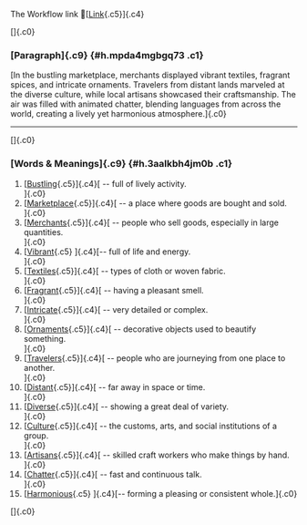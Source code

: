 The Workflow link
👏[[Link](https://www.google.com/url?q=http://www.google.com&sa=D&source=editors&ust=1759199815306282&usg=AOvVaw3ckbukKPUjlFT1Ht7pDGDr){.c5}]{.c4}

[]{.c0}

### [Paragraph]{.c9} {#h.mpda4mgbgq73 .c1}

[In the bustling marketplace, merchants displayed vibrant textiles,
fragrant spices, and intricate ornaments. Travelers from distant lands
marveled at the diverse culture, while local artisans showcased their
craftsmanship. The air was filled with animated chatter, blending
languages from across the world, creating a lively yet harmonious
atmosphere.]{.c0}

------------------------------------------------------------------------

[]{.c0}

### [Words & Meanings]{.c9} {#h.3aalkbh4jm0b .c1}

1.  [[Bustling](https://www.google.com/url?q=http://www.google.com&sa=D&source=editors&ust=1759199815307333&usg=AOvVaw0bUWhQRO3SiT9fHxA-FrTy){.c5}]{.c4}[ --
    full of lively activity.\
    ]{.c0}
2.  [[Marketplace](https://www.google.com/url?q=http://www.google.com&sa=D&source=editors&ust=1759199815307602&usg=AOvVaw24jOW5HNv4GfnHBIThzuB-){.c5}]{.c4}[ --
    a place where goods are bought and sold.\
    ]{.c0}
3.  [[Merchants](https://www.google.com/url?q=http://www.google.com&sa=D&source=editors&ust=1759199815307882&usg=AOvVaw1rLu2ZkK0Vjh-2Ep0Lo43t){.c5}]{.c4}[ --
    people who sell goods, especially in large quantities.\
    ]{.c0}
4.  [[Vibrant](https://www.google.com/url?q=http://www.google.com&sa=D&source=editors&ust=1759199815308205&usg=AOvVaw1woJV9YjqU00VWDz3De-2a){.c5}
    ]{.c4}[-- full of life and energy.\
    ]{.c0}
5.  [[Textiles](https://www.google.com/url?q=http://www.google.com&sa=D&source=editors&ust=1759199815308447&usg=AOvVaw3oitA-uOzUr0xUskYuFACV){.c5}]{.c4}[ --
    types of cloth or woven fabric.\
    ]{.c0}
6.  [[Fragrant](https://www.google.com/url?q=http://www.google.com&sa=D&source=editors&ust=1759199815308713&usg=AOvVaw32WoTM6XUruJvDS8Oqja4Q){.c5}]{.c4}[ --
    having a pleasant smell.\
    ]{.c0}
7.  [[Intricate](https://www.google.com/url?q=http://www.google.com&sa=D&source=editors&ust=1759199815308966&usg=AOvVaw102jTGqs9ZfC1lqiZ2_Jwx){.c5}]{.c4}[ --
    very detailed or complex.\
    ]{.c0}
8.  [[Ornaments](https://www.google.com/url?q=http://www.google.com&sa=D&source=editors&ust=1759199815309230&usg=AOvVaw36EHOK8VBZ5o9p8KvbuV8N){.c5}]{.c4}[ --
    decorative objects used to beautify something.\
    ]{.c0}
9.  [[Travelers](https://www.google.com/url?q=http://www.google.com&sa=D&source=editors&ust=1759199815309474&usg=AOvVaw1cWQoXJPFUYXK9ZwoA8vSy){.c5}]{.c4}[ --
    people who are journeying from one place to another.\
    ]{.c0}
10. [[Distant](https://www.google.com/url?q=http://www.google.com&sa=D&source=editors&ust=1759199815309717&usg=AOvVaw12B8y-_umaNsWVMiJI9SRv){.c5}]{.c4}[ --
    far away in space or time.\
    ]{.c0}
11. [[Diverse](https://www.google.com/url?q=http://www.google.com&sa=D&source=editors&ust=1759199815309900&usg=AOvVaw2ml2S_KgFroTplYbxQzPUE){.c5}]{.c4}[ --
    showing a great deal of variety.\
    ]{.c0}
12. [[Culture](https://www.google.com/url?q=http://www.google.com&sa=D&source=editors&ust=1759199815310090&usg=AOvVaw3kUY6wbpWIfwE_MrQrHZBU){.c5}]{.c4}[ --
    the customs, arts, and social institutions of a group.\
    ]{.c0}
13. [[Artisans](https://www.google.com/url?q=http://www.google.com&sa=D&source=editors&ust=1759199815310336&usg=AOvVaw1fXOAK9QNx8iDmCWceVRyj){.c5}]{.c4}[ --
    skilled craft workers who make things by hand.\
    ]{.c0}
14. [[Chatter](https://www.google.com/url?q=http://www.google.com&sa=D&source=editors&ust=1759199815310551&usg=AOvVaw26waB1cp4Dcvub_EjiQBPz){.c5}]{.c4}[ --
    fast and continuous talk.\
    ]{.c0}
15. [[Harmonious](https://www.google.com/url?q=http://www.google.com&sa=D&source=editors&ust=1759199815310734&usg=AOvVaw03Htc8dNmFMRadKd0pdrdN){.c5}
    ]{.c4}[-- forming a pleasing or consistent whole.]{.c0}

[]{.c0}

